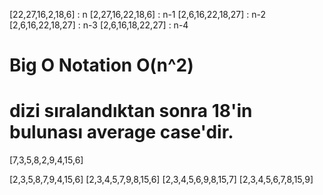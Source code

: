 [22,27,16,2,18,6] : n
[2,27,16,22,18,6] : n-1
[2,6,16,22,18,27] : n-2
[2,6,16,22,18,27] : n-3
[2,6,16,18,22,27] : n-4

# Big O Notation O(n^2)
# dizi sıralandıktan sonra 18'in bulunası average case'dir.

[7,3,5,8,2,9,4,15,6]
 
[2,3,5,8,7,9,4,15,6]
[2,3,4,5,7,9,8,15,6]
[2,3,4,5,6,9,8,15,7]
[2,3,4,5,6,7,8,15,9]

